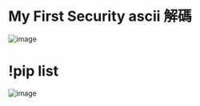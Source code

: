 # My First Security ascii 解碼
![image](https://user-images.githubusercontent.com/90738394/134270186-0f69b79c-1784-4706-b339-22f990c2f8b7.png)
# !pip list
![image](https://user-images.githubusercontent.com/90738394/134271016-9d8d7b1b-c20f-41e3-aa96-d79ca65f67a1.png)

